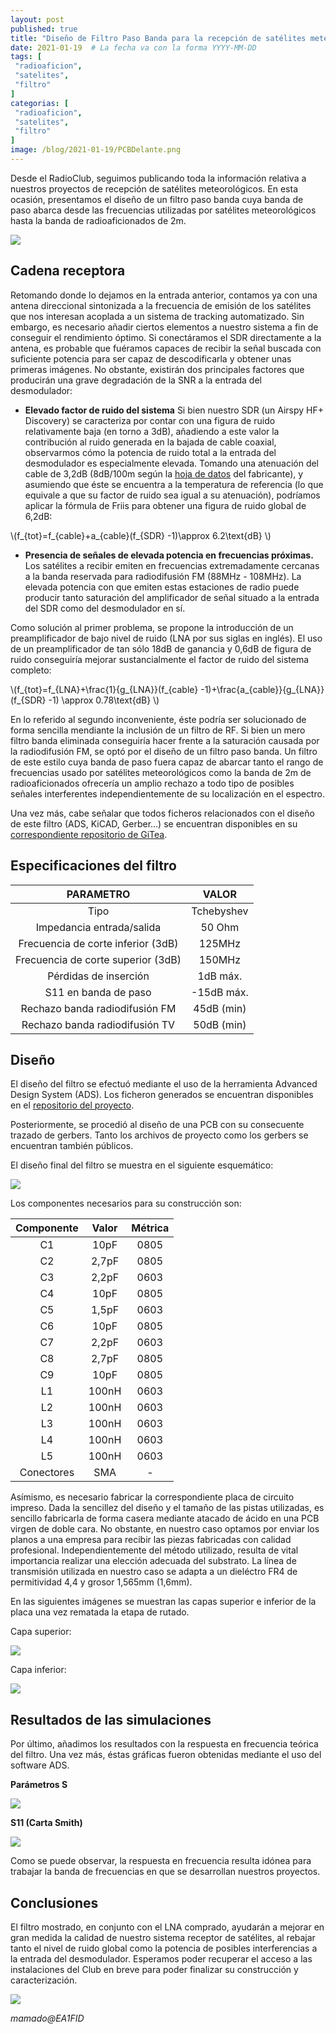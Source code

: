 ```yaml
---
layout: post
published: true
title: "Diseño de Filtro Paso Banda para la recepción de satélites meteorológicos y banda de 2m"
date: 2021-01-19  # La fecha va con la forma YYYY-MM-DD
tags: [
 "radioaficion",
 "satelites",
 "filtro"
]
categorias: [
 "radioaficion",
 "satelites",
 "filtro"
]
image: /blog/2021-01-19/PCBDelante.png
---
```


Desde el RadioClub, seguimos publicando toda la información relativa a nuestros proyectos de recepción de satélites meteorológicos. En esta ocasión, presentamos el diseño de un filtro paso banda cuya banda de paso abarca desde las frecuencias utilizadas por satélites meteorológicos hasta la banda de radioaficionados de 2m.

![](/blog/2021-01-19/PCBDelante.png)

## Cadena receptora

Retomando donde lo dejamos en la entrada anterior, contamos ya con una antena direccional sintonizada a la frecuencia de emisión de los satélites que nos interesan acoplada a un sistema de tracking automatizado. Sin embargo, es necesario añadir ciertos elementos a nuestro sistema a fin de conseguir el rendimiento óptimo. Si conectáramos el SDR directamente a la antena, es probable que fuéramos capaces de recibir la señal buscada con suficiente potencia para ser capaz de descodificarla y obtener unas primeras imágenes. No obstante, existirán dos principales factores que producirán una grave degradación de la SNR a la entrada del desmodulador: 

- **Elevado factor de ruido del sistema** Si bien nuestro SDR (un Airspy HF+ Discovery) se caracteriza por contar con una figura de ruido relativamente baja (en torno a 3dB), añadiendo a este valor la contribución al ruido generada en la bajada de cable coaxial, observarmos cómo la potencia de ruido total a la entrada del desmodulador es especialmente elevada. Tomando una atenuación del cable de 3,2dB (8dB/100m según la [hoja de datos](https://www.fscglobal.com/sites/admin/plugins/elfinder/files/fsglobal/Datasheets/390213H.pdf) del fabricante), y asumiendo que éste se encuentra a la temperatura de referencia (lo que equivale a que su factor de ruido sea igual a su atenuación), podríamos aplicar la fórmula de Friis para obtener una figura de ruido global de 6,2dB:

\\(f_{tot}=f_{cable}+a_{cable}(f_{SDR} -1)\approx 6.2\text{dB} \\)

- **Presencia de señales de elevada potencia en frecuencias próximas.** Los satélites a recibir emiten en frecuencias extremadamente cercanas a la banda reservada para radiodifusión FM (88MHz - 108MHz). La elevada potencia con que emiten estas estaciones de radio puede producir tanto saturación del amplificador de señal situado a la entrada del SDR como del desmodulador en sí.

Como solución al primer problema, se propone la introducción de un preamplificador de bajo nivel de ruido (LNA por sus siglas en inglés). El uso de un preamplificador de tan sólo 18dB de ganancia y 0,6dB de figura de ruido conseguiría mejorar sustancialmente el factor de ruido del sistema completo:

\\(f_{tot}=f_{LNA}+\frac{1}{g_{LNA}}(f_{cable} -1)+\frac{a_{cable}}{g_{LNA}}(f_{SDR} -1) \approx 0.78\text{dB} \\)

En lo referido al segundo inconveniente, éste podría ser solucionado de forma sencilla mendiante la inclusión de un filtro de RF. Si bien un mero filtro banda eliminada conseguiría hacer frente a la saturación causada por la radiodifusión FM, se optó por el diseño de un filtro paso banda. Un filtro de este estilo cuya banda de paso fuera capaz de abarcar tanto el rango de frecuencias usado por satélites meteorológicos como la banda de 2m de radioaficionados ofrecería un amplio rechazo a todo tipo de posibles señales interferentes independientemente de su localización en el espectro.

Una vez más, cabe señalar que todos ficheros relacionados con el diseño de este filtro (ADS, KiCAD, Gerber...) se encuentran disponibles en su [correspondiente repositorio de GiTea](https://git.radio.clubs.etsit.upm.es/Meteor-automated/Filtro-2m-NOAA).

## Especificaciones del filtro 


|      **PARAMETRO**     |    **VALOR**   |
|:----------------------:|:--------------:|
|Tipo | Tchebyshev|
|Impedancia entrada/salida | 50 Ohm|
|Frecuencia de corte inferior (3dB) | 125MHz|
|Frecuencia de corte superior (3dB) | 150MHz|
|Pérdidas de inserción | 1dB máx.|
|S11 en banda de paso | -15dB máx.|
|Rechazo banda radiodifusión FM | 45dB (min)|
|Rechazo banda radiodifusión TV | 50dB (min)|

## Diseño

El diseño del filtro se efectuó mediante el uso de la herramienta Advanced Design System (ADS). Los ficheron generados se encuentran disponibles en el [repositorio del proyecto](https://git.radio.clubs.etsit.upm.es/Meteor-automated/Filtro-2m-NOAA). 

Posteriormente, se procedió al diseño de una PCB con su consecuente trazado de gerbers. Tanto los archivos de proyecto como los gerbers se encuentran también públicos.

El diseño final del filtro se muestra en el siguiente esquemático:

![](/blog/2021-01-19/KicadSch.png)

Los componentes necesarios para su construcción son:


| Componente | Valor | Métrica |
|:----------:|:-----:|:-------:|
|     C1     |  10pF |   0805  |
|     C2     | 2,7pF |   0805  |
|     C3     | 2,2pF |   0603  |
|     C4     |  10pF |   0805  |
|     C5     | 1,5pF |   0603  |
|     C6     |  10pF |   0805  |
|     C7     | 2,2pF |   0603  |
|     C8     | 2,7pF |   0805  |
|     C9     |  10pF |   0805  |
|     L1     | 100nH |   0603  |
|     L2     | 100nH |   0603  |
|     L3     | 100nH |   0603  |
|     L4     | 100nH |   0603  |
|     L5     | 100nH |   0603  |
| Conectores |  SMA  |    -    |


Asímismo, es necesario fabricar la correspondiente placa de circuito impreso. Dada la sencillez del diseño y el tamaño de las pistas utilizadas, es sencillo fabricarla de forma casera mediante atacado de ácido en una PCB virgen de doble cara. No obstante, en nuestro caso optamos por enviar los planos a una empresa para recibir las piezas fabricadas con calidad profesional. Independientemente del método utilizado, resulta de vital importancia realizar una elección adecuada del substrato. La línea de transmisión utilizada en nuestro caso se adapta a un dieléctro FR4 de permitividad 4,4 y grosor 1,565mm (1,6mm).

En las siguientes imágenes se muestran las capas superior e inferior de la placa una vez rematada la etapa de rutado.

Capa superior: 

![](/blog/2021-01-19/F.Cu.png)

Capa inferior:

![](/blog/2021-01-19/B.Cu.png)

## Resultados de las simulaciones

Por último, añadimos los resultados con la respuesta en frecuencia teórica del filtro. Una vez más, éstas gráficas fueron obtenidas mediante el uso del software ADS.

**Parámetros S**

![](/blog/2021-01-19/S.jpeg)


**S11 (Carta Smith)**

![](/blog/2021-01-19/smith.jpeg)

Como se puede observar, la respuesta en frecuencia resulta idónea para trabajar la banda de frecuencias en que se desarrollan nuestros proyectos.

## Conclusiones

El filtro mostrado, en conjunto con el LNA comprado, ayudarán a mejorar en gran medida la calidad de nuestro sistema receptor de satélites, al rebajar tanto el nivel de ruido global como la potencia de posibles interferencias a la entrada del desmodulador. Esperamos poder recuperar el acceso a las instalaciones del Club en breve para poder finalizar su construcción y caracterización. 

![](/blog/2021-01-19/PCBdetras.png)


_mamado@EA1FID_

